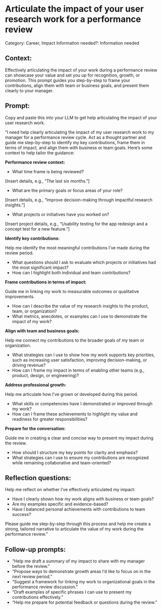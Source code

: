 # Articulate the impact of your user research work for a performance review

Category: Career, Impact
Information needed?: Information needed

## **Context:**

Effectively articulating the impact of your work during a performance review can showcase your value and set you up for recognition, growth, or promotion. This prompt guides you step-by-step to frame your contributions, align them with team or business goals, and present them clearly to your manager.

## **Prompt:**

Copy and paste this into your LLM to get help articulating the impact of your user research work.

“I need help clearly articulating the impact of my user research work to my manager for a performance review cycle. Act as a thought partner and guide me step-by-step to identify my key contributions, frame them in terms of impact, and align them with business or team goals. Here’s some context to help tailor the guidance:

**Performance review context:**

- What time frame is being reviewed?

[Insert details, e.g., “The last six months.”]

- What are the primary goals or focus areas of your role?

[Insert details, e.g., “Improve decision-making through impactful research insights.”]

- What projects or initiatives have you worked on?

[Insert project details, e.g., “Usability testing for the app redesign and a concept test for a new feature.”]

**Identify key contributions:**

Help me identify the most meaningful contributions I’ve made during the review period.

- What questions should I ask to evaluate which projects or initiatives had the most significant impact?
- How can I highlight both individual and team contributions?

**Frame contributions in terms of impact:**

Guide me in linking my work to measurable outcomes or qualitative improvements.

- How can I describe the value of my research insights to the product, team, or organization?
- What metrics, anecdotes, or examples can I use to demonstrate the impact of my work?

**Align with team and business goals:**

Help me connect my contributions to the broader goals of my team or organization.

- What strategies can I use to show how my work supports key priorities, such as increasing user satisfaction, improving decision-making, or driving revenue?
- How can I frame my impact in terms of enabling other teams (e.g., product, design, or engineering)?

**Address professional growth:**

Help me articulate how I’ve grown or developed during this period.

- What skills or competencies have I demonstrated or improved through my work?
- How can I frame these achievements to highlight my value and readiness for greater responsibilities?

**Prepare for the conversation:**

Guide me in creating a clear and concise way to present my impact during the review.

- How should I structure my key points for clarity and emphasis?
- What strategies can I use to ensure my contributions are recognized while remaining collaborative and team-oriented?

## **Reflection questions:**

Help me reflect on whether I’ve effectively articulated my impact:

- Have I clearly shown how my work aligns with business or team goals?
- Are my examples specific and evidence-based?
- Have I balanced personal achievements with contributions to team success?

Please guide me step-by-step through this process and help me create a strong, tailored narrative to articulate the value of my work during the performance review.”

## **Follow-up prompts:**

- “Help me draft a summary of my impact to share with my manager before the review.”
- “Propose ways to demonstrate growth areas I’d like to focus on in the next review period.”
- “Suggest a framework for linking my work to organizational goals in the performance review discussion.”
- “Draft examples of specific phrases I can use to present my contributions effectively.”
- “Help me prepare for potential feedback or questions during the review.”